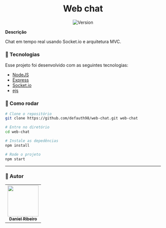 <h1 align="center">Web chat</h1>
<p align="center">
  <img alt="Version" src="https://img.shields.io/badge/version-0.1.0-blue.svg?cacheSeconds=2592000" />
  <a href="https://twitter.com/defauth8" target="_blank">
  </a>
</p>

**Descrição**

Chat em tempo real usando Socket.io e arquitetura MVC.

### :nut_and_bolt: Tecnologias

Esse projeto foi desenvolvido com as seguintes tecnologias:

- [NodeJS][nodejs]
- [Express][express]
- [Socket.io][socket-io]
- [ejs][ejs]

[nodejs]: https://nodejs.org/en/
[express]: https://expressjs.com/pt-br/
[socket-io]: https://socket.io/
[ejs]: https://ejs.co/

### :thinking: Como rodar

```bash
# Clone o repositório
git clone https://github.com/defauth98/web-chat.git web-chat

# Entre no diretório
cd web-chat

# Instale as depedências
npm install

# Rode o projeto
npm start
```

---

### :bust_in_silhouette: Autor

<table>
  <tr>
    <td align="center">
      <a href="https://github.com/defauth98">
        <img src="https://avatars.githubusercontent.com/u/52966246?v=4" width="100px;" alt=""/>
        <br />
          <sub>
            <b>Daniel Ribeiro</b>
          </sub>
      </a>
    </td>
  </tr>
</table>
